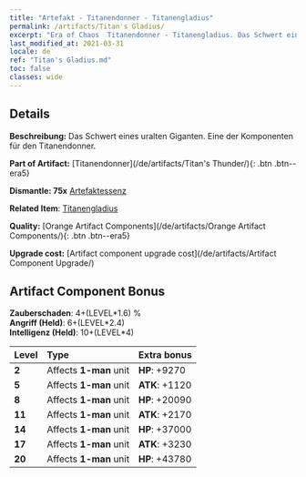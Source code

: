 ```yaml
---
title: "Artefakt - Titanendonner - Titanengladius"
permalink: /artifacts/Titan's Gladius/
excerpt: "Era of Chaos  Titanendonner - Titanengladius. Das Schwert eines uralten Giganten. Eine der Komponenten für den Titanendonner."
last_modified_at: 2021-03-31
locale: de
ref: "Titan's Gladius.md"
toc: false
classes: wide
---
```




## Details

 **Beschreibung:** Das Schwert eines uralten Giganten. Eine der Komponenten für den Titanendonner.

 **Part of Artifact:** [Titanendonner](/de/artifacts/Titan's Thunder/){: .btn .btn--era5}

 **Dismantle: 75x** [Artefaktessenz](/de/Items/con_905/)

 **Related Item**: [Titanengladius](/de/Items/art_156/)

 **Quality:** [Orange Artifact Components](/de/artifacts/Orange Artifact Components/){: .btn .btn--era5}

 **Upgrade cost:** [Artifact component upgrade cost](/de/artifacts/Artifact Component Upgrade/)

## Artifact Component Bonus

  **Zauberschaden**: 4+(LEVEL\*1.6) %<br/>**Angriff (Held)**: 6+(LEVEL\*2.4)<br/>**Intelligenz (Held)**: 10+(LEVEL\*4)

  |  Level  | Type |    Extra bonus  | 
  |:--------|:-----|:----------------| 
  | **2** | Affects **1-man** unit | **HP**: +9270 | 
  | **5** | Affects **1-man** unit | **ATK**: +1120 | 
  | **8** | Affects **1-man** unit | **HP**: +20090 | 
  | **11** | Affects **1-man** unit | **ATK**: +2170 | 
  | **14** | Affects **1-man** unit | **HP**: +37000 | 
  | **17** | Affects **1-man** unit | **ATK**: +3230 | 
  | **20** | Affects **1-man** unit | **HP**: +43780 | 
